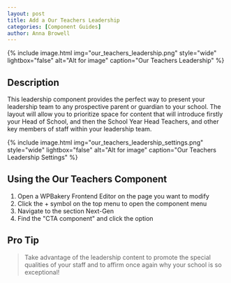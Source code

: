 ```yaml
---
layout: post
title: Add a Our Teachers Leadership
categories: [Component Guides]
author: Anna Browell
---
```

{% include image.html img="our_teachers_leadership.png" style="wide" lightbox="false" alt="Alt for image" caption="Our Teachers Leadership" %}


## Description

This leadership component provides the perfect way to present your leadership team to any prospective parent or guardian to your school. The layout will allow you to prioritize space for content that will introduce firstly your Head of School, and then the School Year Head Teachers, and other key members of staff within your leadership team. 


{% include image.html img="our_teachers_leadership_settings.png" style="wide" lightbox="false" alt="Alt for image" caption="Our Teachers Leadership Settings" %}


## Using the Our Teachers Component


1. Open a WPBakery Frontend Editor on the page you want to modify
2. Click the + symbol on the top menu to open the component menu
3. Navigate to the section Next-Gen
4. Find the "CTA component" and click the option


## Pro Tip
> Take advantage of the leadership content to promote the special qualities of your staff and to affirm once again why your school is so exceptional!

